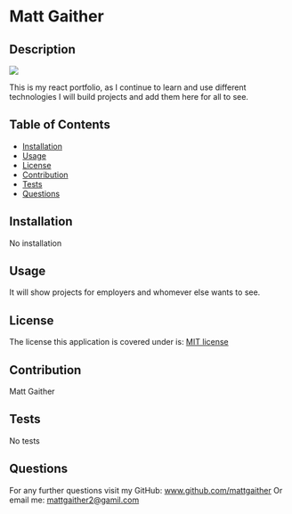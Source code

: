 # Matt Gaither

  ## Description
  <img src = 'https://img.shields.io/badge/MIT-%20License-inactive'>

  This is my react portfolio, as I continue to learn and use different technologies I will build projects and add them here for all to see.

  ## Table of Contents

  - [Installation](#installation)
  - [Usage](#usage)
  - [License](#license)
  - [Contribution](#contribution)
  - [Tests](#tests)
  - [Questions](#questions)

  ## Installation
  No installation

  ## Usage
  It will show projects for employers and whomever else wants to see.

  ## License
  The license this application is covered under is: [MIT license](https://opensource.org/licenses/MIT)
  

  ## Contribution
  Matt Gaither

  ## Tests
  No tests 

  ## Questions
  For any further questions visit my GitHub:  <a href='github.com/mattgaither'>www.github.com/mattgaither</a>
  Or email me: mattgaither2@gamil.com
  
